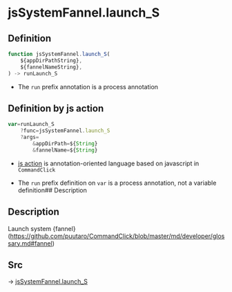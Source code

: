 # jsSystemFannel.launch_S

## Definition

```js.js
function jsSystemFannel.launch_S(
	${appDirPathString},
	${fannelNameString},
) -> runLaunch_S
```

- The `run` prefix annotation is a process annotation
## Definition by js action

```js.js
var=runLaunch_S
	?func=jsSystemFannel.launch_S
	?args=
		&appDirPath=${String}
		&fannelName=${String}
```

- [js action](#) is annotation-oriented language based on javascript in `CommandClick`

- The `run` prefix definition on `var` is a process annotation, not a variable definition## Description

## Description

Launch system {fannel}(https://github.com/puutaro/CommandClick/blob/master/md/developer/glossary.md#fannel)



## Src

-> [jsSystemFannel.launch_S](https://github.com/puutaro/CommandClick/blob/master/app/src/main/java/com/puutaro/commandclick/fragment_lib/terminal_fragment/js_interface/system/JsSystemFannel.kt#L11)


